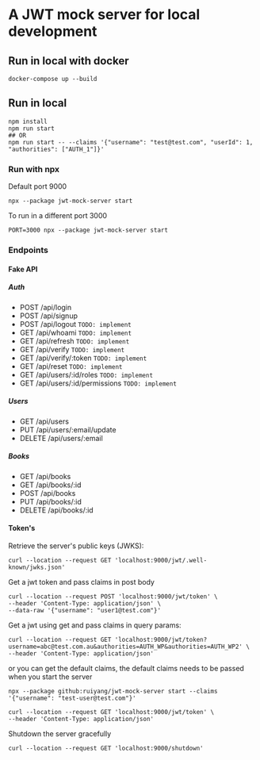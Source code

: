# A JWT mock server for local development

## Run in local with docker

```shell
docker-compose up --build
``` 

## Run in local

```shell
npm install
npm run start
## OR
npm run start -- --claims '{"username": "test@test.com", "userId": 1, "authorities": ["AUTH_1"]}'
```

### Run with npx

Default port 9000

```shell
npx --package jwt-mock-server start
```

To run in a different port 3000

```shell
PORT=3000 npx --package jwt-mock-server start
```

### Endpoints

#### Fake API

##### Auth

- POST /api/login
- POST /api/signup
- POST /api/logout
  ```TODO: implement ```
- GET /api/whoami
  ```TODO: implement ```
- GET /api/refresh
  ```TODO: implement ```
- GET /api/verify
  ```TODO: implement ```
- GET /api/verify/:token
  ```TODO: implement ```
- GET /api/reset
  ```TODO: implement ```
- GET /api/users/:id/roles
  ```TODO: implement ```
- GET /api/users/:id/permissions
  ```TODO: implement ```

##### Users

- GET /api/users
- PUT /api/users/:email/update
- DELETE /api/users/:email

##### Books

- GET /api/books
- GET /api/books/:id
- POST /api/books
- PUT /api/books/:id
- DELETE /api/books/:id

#### Token's

Retrieve the server's public keys (JWKS):

```shell
curl --location --request GET 'localhost:9000/jwt/.well-known/jwks.json'
```

Get a jwt token and pass claims in post body

```shell
curl --location --request POST 'localhost:9000/jwt/token' \
--header 'Content-Type: application/json' \
--data-raw '{"username": "user1@test.com"}'
```

Get a jwt using get and pass claims in query params:

```shell
curl --location --request GET 'localhost:9000/jwt/token?username=abc@test.com.au&authorities=AUTH_WP&authorities=AUTH_WP2' \
--header 'Content-Type: application/json'
```

or you can get the default claims, the default claims needs to be passed when you start the server

```shell
npx --package github:ruiyang/jwt-mock-server start --claims '{"username": "test-user@test.com"}'

curl --location --request GET 'localhost:9000/jwt/token' \
--header 'Content-Type: application/json'
```

Shutdown the server gracefully

```shell
curl --location --request GET 'localhost:9000/shutdown'
```

